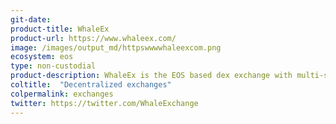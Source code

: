 ```yaml
---
git-date: 
product-title: WhaleEx
product-url: https://www.whaleex.com/
image: /images/output_md/httpswwwwhaleexcom.png
ecosystem: eos
type: non-custodial
product-description: WhaleEx is the EOS based dex exchange with multi-signature smart contracts for decentralized asset custody.
coltitle:  "Decentralized exchanges"
colpermalink: exchanges
twitter: https://twitter.com/WhaleExchange
---
```


